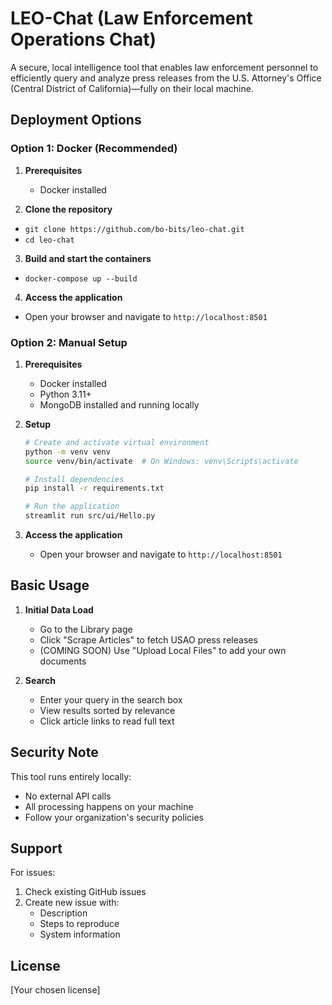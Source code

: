 # LEO-Chat (Law Enforcement Operations Chat)

A secure, local intelligence tool that enables law enforcement personnel to efficiently query and analyze press releases from the U.S. Attorney's Office (Central District of California)—fully on their local machine.

## Deployment Options

### Option 1: Docker (Recommended)
1. **Prerequisites**
   - Docker installed

2. **Clone the repository**
  - `git clone https://github.com/bo-bits/leo-chat.git`
  - `cd leo-chat`

3. **Build and start the containers**
  - `docker-compose up --build`

4. **Access the application**
  - Open your browser and navigate to `http://localhost:8501`

### Option 2: Manual Setup

1. **Prerequisites**
   - Docker installed
   - Python 3.11+
   - MongoDB installed and running locally

2. **Setup**
   ```bash
   # Create and activate virtual environment
   python -m venv venv
   source venv/bin/activate  # On Windows: venv\Scripts\activate
   
   # Install dependencies
   pip install -r requirements.txt
   
   # Run the application
   streamlit run src/ui/Hello.py
   ```

3. **Access the application**
   - Open your browser and navigate to `http://localhost:8501`
   

## Basic Usage
1. **Initial Data Load**
   - Go to the Library page
   - Click "Scrape Articles" to fetch USAO press releases
   - (COMING SOON) Use "Upload Local Files" to add your own documents

2. **Search**
   - Enter your query in the search box
   - View results sorted by relevance
   - Click article links to read full text


## Security Note

This tool runs entirely locally:
- No external API calls
- All processing happens on your machine
- Follow your organization's security policies

## Support

For issues:
1. Check existing GitHub issues
2. Create new issue with:
   - Description
   - Steps to reproduce
   - System information

## License

[Your chosen license]